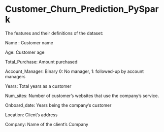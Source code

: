 ﻿# Customer_Churn_Prediction_PySpark

The features and their definitions of the dataset:

Name : Customer name

Age: Customer age

Total_Purchase: Amount purchased

Account_Manager: Binary 0: No manager, 1: followed-up by account managers

Years: Total years as a customer

Num_sites: Number of customer’s websites that use the company’s service.

Onboard_date: Years being the company’s customer

Location: Client’s address

Company: Name of the client’s Company
